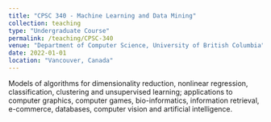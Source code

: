 ```yaml
---
title: "CPSC 340 - Machine Learning and Data Mining"
collection: teaching
type: "Undergraduate Course"
permalink: /teaching/CPSC-340
venue: "Department of Computer Science, University of British Columbia"
date: 2022-01-01
location: "Vancouver, Canada"
---
```


Models of algorithms for dimensionality reduction, nonlinear regression, classification, clustering and unsupervised learning; applications to computer graphics, computer games, bio-informatics, information retrieval, e-commerce, databases, computer vision and artificial intelligence.